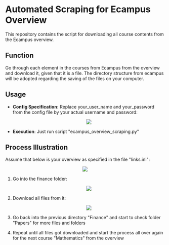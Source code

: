# Automated Scraping for Ecampus Overview
This repository contains the script for downloading all course contents
from the Ecampus overview. 


## Function
 Go through each element in the courses from Ecampus from the overview and download it, given that it 
 is a file. 
 The directory structure from ecampus will be adopted regarding the saving of the files on your 
 computer. 
 
 
## Usage
- **Config Specification:** Replace your_user_name and your_password from the config file by your actual username 
and password: <p align="center"><img src="https://i.imgur.com/IEiHJTa.png"></p> 
 
- **Execution**: Just run script "ecampus_overview_scraping.py" 


## Process Illustration 
Assume that below is your overview as specified in the file "links.ini": <p align="center"><img src="https://i.imgur.com/LT4KJ5I.png"></p>

1. Go into the finance folder: <p align="center"><img src="https://i.imgur.com/MXeSq8K.png"></p> 
 
2. Download all files from it: <p align="center"><img src="https://i.imgur.com/lrK60DZ.png"></p>

3. Go back into the previous directory "Finance" and start to check folder "Papers" 
for more files and folders

4. Repeat until all files got downloaded and start the process all over again 
for the next course "Mathematics" from the overview